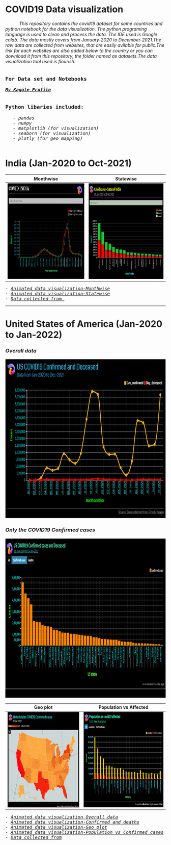 # COVID19 Data visualization
   <p> &nbsp;&nbsp;&nbsp;&nbsp;&nbsp;&nbsp;&nbsp;&nbsp;&nbsp;&nbsp; <i>This repository contains the covid19 dataset for some countries and python notebook for the data visualization. The python programing language is used to clean and process the data. The IDE used is Google colab. The data mostly covers from January-2020 to December-2021.The raw data are collected from websites, that are easily avilable for public.The link for each websites are also added below to the country or you can download it from this repository, the folder named as datasets.The data visualization tool used is flourish.</i></p>


<pre><h3><b>For Data set and Notebooks</b><br></h3><b><a href="https://www.kaggle.com/dhamur" target="_blank"><i>My Kaggle Profile</i></a></b><br></pre>


<pre><h3>Python libaries included:</h3><ul style="list-style-type:square;"><td><i>- pandas</i></td><br><td><i>- numpy</i></td><br><td><i>- matplotlib (for visualization)</i></td><br><td><i>- seaborn (for visualization)</i></td><br><td><i>- plotly (for geo mapping)</i></td></pre>


# India (Jan-2020 to Oct-2021)
<!--<img src=https://github.com/Dhamu785/COVID19-Data-visualization-/blob/main/Images/Covid%2020-21%20INDIA.jpeg width=400>-->


   Monthwise             |     Statewise
:-------------------------:|:-------------------------:
<a href="https://public.flourish.studio/visualisation/7890235/" target="_blank"><img src=https://github.com/Dhamu785/COVID19-Data-visualization-/blob/main/Images/Covid%2020-21%20INDIA.jpeg width=500 height=300></a>  |  <a href="https://public.flourish.studio/visualisation/7914098/" target="_blank"><img src=https://github.com/Dhamu785/COVID19-Data-visualization-/blob/main/Images/Ind-states%2030%20Jan%202020%20to%2031%20Oct%202021(1).jpeg width=500 height=300></a>

<pre><em>- <a href="https://public.flourish.studio/visualisation/7890235/" target="_blank">Animated data visualization-Monthwise</a></em>
<em>- <a href="https://public.flourish.studio/visualisation/7914098/" target="_blank">Animated data visualization-Statewise</a></em>
<em>- <a href="https://data.covid19india.org/" target="_blank">Data collected from </a></em></pre>

---

# United States of America (Jan-2020 to Jan-2022)
### *Overall data*
<a href="https://public.flourish.studio/visualisation/8297004/" target="_blank"><img src=https://github.com/Dhamu785/COVID19-Data-visualization-/blob/main/Images/USA/US%20overall%20confirmed%20and%20deceased.jpeg width=1000 height=500></a>

### *Only the COVID19 Confirmed cases*
 <a href="https://public.flourish.studio/visualisation/8287951/" target="_blank"><img src=https://github.com/Dhamu785/COVID19-Data-visualization-/blob/main/Images/USA/US%20COVID19%20Confirmed.jpeg width=1000 height=500></a>
  
 
   Geo plot         |    Population vs Affected
 :--------------------------:|:--------------------------------:
 <a href="https://public.flourish.studio/visualisation/8285352/" target="_blank"><img src=https://github.com/Dhamu785/COVID19-Data-visualization-/blob/main/Images/USA/US%20geolocation%20COVID19%20COnfirmed%20cases(1).jpeg width=500 height=300></a> | <a href="https://public.flourish.studio/visualisation/8285607/" target="_blank"><img src=https://github.com/Dhamu785/COVID19-Data-visualization-/blob/main/Images/USA/US%20population%20vs%20affected%20first%2025.jpeg width=500 height=300></a>


<pre><em>- <a href="https://public.flourish.studio/visualisation/8297004/" target="_blank">Animated data visualization Overall data</a></em>
<em>- <a href="https://public.flourish.studio/visualisation/8287951/" target="_blank">Animated data visualization-Confirmed and deaths</a></em>
<em>- <a href="https://public.flourish.studio/visualisation/8285352/" target="_blank">Animated data visualization-Geo plot</a></em>
<em>- <a href="https://public.flourish.studio/visualisation/8285607/" target="_blank">Animated data visualization-Population vs Confirmed cases</a></em>
<em>- <a href="https://github.com/codebasics/py" target="_blank">Data collected from</a></em></pre>










<!--
<p align="right", width="200">
  <img src="https://github.com/Dhamu785/COVID19-Data-visualization-/blob/main/Images/Covid%2020-21%20INDIA.jpeg" width=500/>
</p>
-->


<!--
Solarized dark             |  Solarized Ocean
:-------------------------:|:-------------------------:
![This is image](https://github.com/Dhamu785/COVID19-Data-visualization-/blob/main/Images/Covid%2020-21%20INDIA.jpeg)  |  ![](https://github.com/Dhamu785/COVID19-Data-visualization-/blob/main/Images/Covid%2020-21%20INDIA.jpeg)
-->


<!--
<p float="left">
  <img src="https://github.com/Dhamu785/COVID19-Data-visualization-/blob/main/Images/Covid%2020-21%20INDIA.jpeg" width="300" />
  <img src="https://github.com/Dhamu785/COVID19-Data-visualization-/blob/main/Images/Covid%2020-21%20INDIA.jpeg" width="300" /> 
  <img src="https://github.com/Dhamu785/COVID19-Data-visualization-/blob/main/Images/Covid%2020-21%20INDIA.jpeg" width="300" />
</p>
-->
